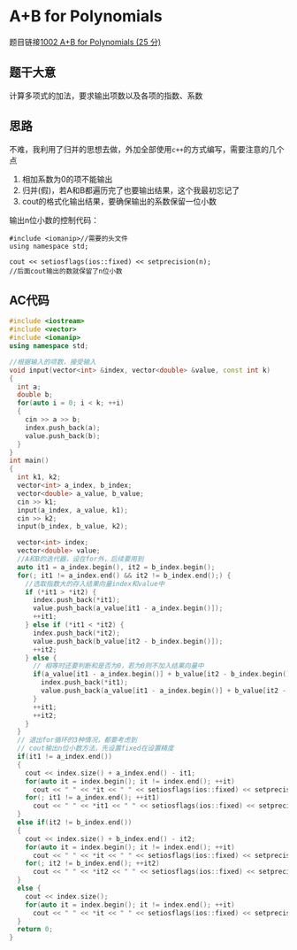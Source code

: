 # A+B for Polynomials
题目链接[1002 A+B for Polynomials (25 分)](https://pintia.cn/problem-sets/994805342720868352/problems/994805526272000000)

## 题干大意

计算多项式的加法，要求输出项数以及各项的指数、系数

## 思路

不难，我利用了归并的思想去做，外加全部使用`c++`的方式编写，需要注意的几个点

1.  相加系数为0的项不能输出
2.  归并(假)，若A和B都遍历完了也要输出结果，这个我最初忘记了
3.  cout的格式化输出结果，要确保输出的系数保留一位小数

输出n位小数的控制代码：

    #include <iomanip>//需要的头文件
    using namespace std;
    
    cout << setiosflags(ios::fixed) << setprecision(n);
    //后面cout输出的数就保留了n位小数

## AC代码

```cpp linenums='1'
#include <iostream>
#include <vector>
#include <iomanip>
using namespace std;

//根据输入的项数，接受输入
void input(vector<int> &index, vector<double> &value, const int k)
{
  int a;
  double b;
  for(auto i = 0; i < k; ++i)
  {
    cin >> a >> b;
    index.push_back(a);
    value.push_back(b);
  }
}
int main()
{
  int k1, k2;
  vector<int> a_index, b_index;
  vector<double> a_value, b_value;
  cin >> k1;
  input(a_index, a_value, k1);
  cin >> k2;
  input(b_index, b_value, k2);

  vector<int> index;
  vector<double> value;
  //A和B的迭代器，设在for外，后续要用到
  auto it1 = a_index.begin(), it2 = b_index.begin();
  for(; it1 != a_index.end() && it2 != b_index.end();) {
    //选取指数大的存入结果向量index和value中
    if (*it1 > *it2) {
      index.push_back(*it1);
      value.push_back(a_value[it1 - a_index.begin()]);
      ++it1;
    } else if (*it1 < *it2) {
      index.push_back(*it2);
      value.push_back(b_value[it2 - b_index.begin()]);
      ++it2;
    } else {
      // 相等时还要判断和是否为0，若为0则不加入结果向量中
      if(a_value[it1 - a_index.begin()] + b_value[it2 - b_index.begin()]){
        index.push_back(*it1);
        value.push_back(a_value[it1 - a_index.begin()] + b_value[it2 - b_index.begin()]);
      }
      ++it1;
      ++it2;
    }
  }
  // 退出for循环的3种情况，都要考虑到
  // cout输出n位小数方法，先设置fixed在设置精度
  if(it1 != a_index.end())
  {
    cout << index.size() + a_index.end() - it1;
    for(auto it = index.begin(); it != index.end(); ++it)
      cout << " " << *it << " " << setiosflags(ios::fixed) << setprecision(1) << value[it - index.begin()];
    for(; it1 != a_index.end(); ++it1)
      cout << " " << *it1 << " " << setiosflags(ios::fixed) << setprecision(1) << a_value[it1 - a_index.begin()];
  }
  else if(it2 != b_index.end())
  {
    cout << index.size() + b_index.end() - it2;
    for(auto it = index.begin(); it != index.end(); ++it)
      cout << " " << *it << " " << setiosflags(ios::fixed) << setprecision(1) << value[it - index.begin()];
    for(; it2 != b_index.end(); ++it2)
      cout << " " << *it2 << " " << setiosflags(ios::fixed) << setprecision(1) << b_value[it2 - b_index.begin()];
  }
  else {
    cout << index.size();
    for(auto it = index.begin(); it != index.end(); ++it)
      cout << " " << *it << " " << setiosflags(ios::fixed) << setprecision(1) << value[it - index.begin()];
  }
  return 0;
}
```
